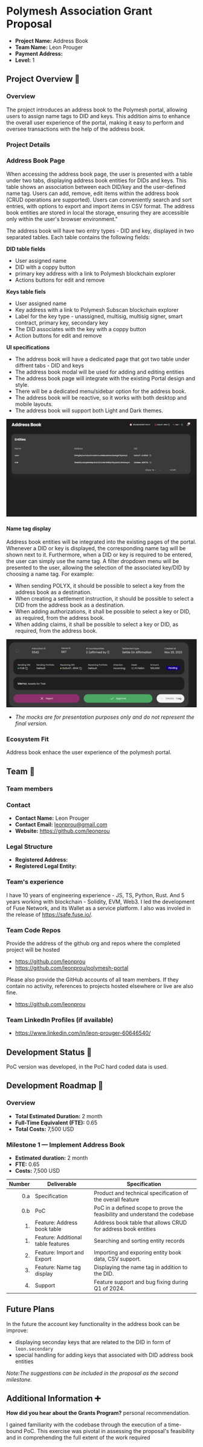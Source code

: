 # Polymesh Association Grant Proposal


- **Project Name:** Address Book
- **Team Name:** Leon Prouger
- **Payment Address:**
- **Level:** 1

## Project Overview :page_facing_up:

### Overview

The project introduces an address book to the Polymesh portal, allowing users to assign name tags to DID and keys. This addition aims to enhance the overall user experience of the portal, making it easy to perform and oversee transactions with the help of the address book.

### Project Details

### Address Book Page

When accessing the address book page, the user is presented with a table under two tabs, displaying address book entities for DIDs and keys. This table shows an association between each DID/key and the user-defined name tag. Users can add, remove, edit items within the address book (CRUD operations are supported). Users can conveniently search and sort entries, with options to export and import items in CSV format. The address book entities are stored in local the storage, ensuring they are accessible only within the user's browser environment."

The address book will have two entry types - DID and key, displayed in two separated tables. Each table contains the following fields:

**DID table fields**
- User assigned name
- DID with a coppy button
- primary key address with a link to Polymesh blockchain explorer
- Actions buttons for edit and remove 

**Keys table fiels**
- User assigned name
- Key address with a link to Polymesh Subscan blockchain explorer
- Label for the key type - unassigned, multisig, multisig signer, smart contract, primary key, secondary key
- The DID associates with the key with a coppy button
- Action buttons for edit and remove 

**UI specifications**
- The address book will have a dedicated page that got two table under diffrent tabs - DID and keys
- The address book modal will be used for adding and editing entities
- The address book page will integrate with the existing Portal design and style.
- There will be a dedicated menu/sidebar option for the address book.
- The address book will be reactive, so it works with both desktop and mobile layouts.
- The address book will support both Light and Dark themes.

![Example mock](address-book.png)

#### Name tag display

Address book entities will be integrated into the existing pages of the portal. Whenever a DID or key is displayed, the corresponding name tag will be shown next to it. Furthermore, when a DID or key is required to be entered, the user can simply use the name tag. A filter dropdown menu will be presented to the user, allowing the selection of the associated key/DID by choosing a name tag. For example:
- When sending POLYX, it should be possible to select a key from the address book as a destination.
- When creating a settlement instruction, it should be possible to select a DID from the address book as a destination.
- When adding authorizations, it shall be possible to select a key or DID, as required, from the address book.
- When adding claims, it shall be possible to select a key or DID, as required, from the address book.

![Mock](nametag-example.png)

* *The mocks are for presentation purposes only and do not represent the final version.*

### Ecosystem Fit

Address book enhace the user experience of the polymesh portal.

## Team :busts_in_silhouette:

### Team members

### Contact

- **Contact Name:** Leon Prouger
- **Contact Email:** leonprou@gmail.com
- **Website:** https://github.com/leonprou

### Legal Structure

- **Registered Address:** 
- **Registered Legal Entity:**

### Team's experience

I have 10 years of engineering experience - JS, TS, Python, Rust. And 5 years working with blockchain - Solidity, EVM, Web3. I led the development of Fuse Network, and its Wallet as a service platform. I also was involed in the release of https://safe.fuse.io/.

### Team Code Repos

Provide the address of the github org and repos where the completed project will be hosted
- https://github.com/leonprou
- https://github.com/leonprou/polymesh-portal

Please also provide the GitHub accounts of all team members. If they contain no activity, references to projects hosted elsewhere or live are also fine.

- https://github.com/leonprou

### Team LinkedIn Profiles (if available)

- https://www.linkedin.com/in/leon-prouger-60646540/

## Development Status :open_book:

PoC version was developed, in the PoC hard coded data is used.

## Development Roadmap :nut_and_bolt:

### Overview

- **Total Estimated Duration:** 2 month
- **Full-Time Equivalent (FTE):** 0.65
- **Total Costs:** 7,500 USD

### Milestone 1 — Implement Address Book

- **Estimated duration:** 2 month
- **FTE:** 0.65
- **Costs:** 7,500 USD

| Number | Deliverable | Specification |
| -----: | ----------- | ------------- |
| 0.a  | Specification | Product and technical specification of the overall feature
| 0.b | PoC | PoC in a defined scope to prove the feasibility and understand the codebase
| 1. | Feature: Address book table | Address book table that allows CRUD for address book entities
| 1. | Feature: Additional table features | Searching and sorting entity records
| 2. | Feature: Import and Export | Importing and exporing entity book data, CSV support.
| 3. | Feature: Name tag display | Displaying the name tag in addition to the DID.
| 4. | Support | Feature support and bug fixing during Q1 of 2024.

## Future Plans

In the future the account key functionality in the address book can be improve:
- displaying seconday keys that are related to the DID in form of `leon.secondary`
- special handling for adding keys that associated with DID address book entities

*Note:The suggestions can be included in the proposal as the second milestone.*

## Additional Information :heavy_plus_sign:

**How did you hear about the Grants Program?** personal recommendation.

I gained familiarity with the codebase through the execution of a time-bound PoC. This exercise was pivotal in assessing the proposal's feasibility and in comprehending the full extent of the work required